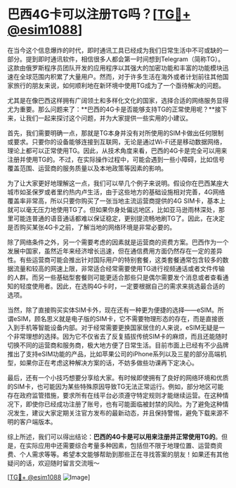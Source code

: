 # 巴西4G卡可以注册TG吗？[[TG💪+ @esim1088](https://t.me/s/esim1088)]

在当今这个信息爆炸的时代，即时通讯工具已经成为我们日常生活中不可或缺的一部分。提到即时通讯软件，相信很多人都会第一时间想到Telegram（简称TG）。这款由俄罗斯程序员团队开发的应用程序以其强大的加密功能和丰富的功能模块迅速在全球范围内积累了大量用户。然而，对于许多生活在海外或者计划前往其他国家旅行的朋友来说，如何顺利地在新环境中使用TG成为了一个亟待解决的问题。

尤其是在像巴西这样拥有广阔领土和多样化文化的国家，选择合适的网络服务显得尤为重要。那么问题来了：**巴西的4G卡是否能够支持TG的正常使用呢？**接下来，让我们一起来探讨这个问题，并为大家提供一些实用的小建议。

首先，我们需要明确一点，那就是TG本身并没有对所使用的SIM卡做出任何限制或要求。只要你的设备能够连接到互联网，无论是通过Wi-Fi还是移动数据网络，理论上都可以正常使用TG。因此，从技术角度来看，巴西的4G卡是完全可以用来注册并使用TG的。不过，在实际操作过程中，可能会遇到一些小障碍，比如信号覆盖范围、运营商的服务质量以及本地政策等因素的影响。

为了让大家更好地理解这一点，我们可以举几个例子来说明。假设你在巴西某座大城市如圣保罗或者里约热内卢生活，由于这些地方的基础设施相对完善，4G网络覆盖率非常高，所以只要你购买了一张当地主流运营商提供的4G SIM卡，基本上就可以毫无压力地使用TG了。但如果你身处偏远地区，比如亚马逊雨林深处，那里可能连普通的语音通话都难以保证稳定，更别提流畅地刷TG了。因此，在决定是否购买某张4G卡之前，了解当地的网络环境是非常必要的。

除了网络条件之外，另一个需要考虑的因素就是运营商的资费方案。巴西作为一个发展中国家，虽然近年来经济增长迅速，但在通信费用方面仍然存在一定的差异性。有些运营商可能会推出针对国际用户的特别套餐，这类套餐通常包含较多的数据流量和较高的网速上限，非常适合经常需要使用TG进行视频通话或者文件传输的人群。而另一些基础型套餐则可能更适合那些只是偶尔需要发个消息或者查看通知的轻度使用者。因此，在选购4G卡时，一定要根据自己的需求来挑选最合适的选项。

当然，除了直接购买实体SIM卡外，现在还有一种更为便捷的选择——eSIM。所谓eSIM，顾名思义就是电子版的SIM卡，它不需要物理形态的存在，而是直接嵌入到手机等智能设备内部。对于经常需要更换国家居住的人来说，eSIM无疑是一个非常理想的选择。因为它不仅省去了反复插拔传统SIM卡的麻烦，而且还能随时切换不同的运营商和服务商，极大地方便了日常生活。目前市面上已经有不少品牌推出了支持eSIM功能的产品，比如苹果公司的iPhone系列以及三星的部分高端机型，如果你正在考虑这种解决方案的话，不妨多做些功课再下定决心。

最后，还有一个小技巧想要分享给大家。有时候即使拥有了良好的网络环境和优质的SIM卡，也可能因为某些特殊原因导致TG无法正常运行。例如，部分地区可能存在政府监管措施，要求所有在线平台必须遵守特定规则才能继续运营。在这种情况下，即使你已经成功注册了账号，也有可能面临被封禁的风险。为了避免这种情况发生，建议大家定期关注官方发布的最新动态，并且保持警惕，避免下载来源不明的客户端版本。

综上所述，我们可以得出结论：**巴西的4G卡是可以用来注册并正常使用TG的**。但是，在实际应用中还需要综合考量多种因素，包括但不限于地理位置、运营商资费、个人需求等等。希望本文能够帮助到那些正在寻找答案的朋友！如果还有其他疑问的话，欢迎随时留言交流哦～

[[TG💪+ @esim1088](https://t.me/s/esim1088) ![Image](https://i.postimg.cc/4NQfJmqS/Snipaste-2025-05-13-00-14-12.png)]